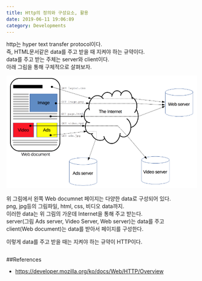 ```yaml
---
title: Http의 정의와 구성요소, 활용
date: 2019-06-11 19:06:89
category: Developments
---
```


http는 hyper text transfer protocol이다.  
즉, HTML문서같은 data를 주고 받을 때 지켜야 하는 규약이다.  
data를 주고 받는 주체는 server와 client이다.  
아래 그림을 통해 구체적으로 살펴보자.

![](./images/httpimage.png)

위 그림에서 왼쪽 Web documnet 페이지는 다양한 data로 구성되어 있다.  
png, jpg등의 그림파일, html, css, 비디오 data까지.  
이러한 data는 위 그림의 가운데 Internet을 통해 주고 받는다.  
server(그림 Ads server, Video Server, Web server)는 data를 주고  
client(Web document)는 data를 받아서 페이지를 구성한다.  
  
이렇게 data를 주고 받을 때는 지켜야 하는 규약이 HTTP이다.

##


##References

- https://developer.mozilla.org/ko/docs/Web/HTTP/Overview